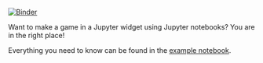 [![Binder](https://mybinder.org/badge_logo.svg)](https://mybinder.org/v2/gh/quantumjim/jupyter-engine/master?filepath=Example.ipynb)

Want to make a game in a Jupyter widget using Jupyter notebooks? You are in the right place!

Everything you need to know can be found in the [example notebook](Example.ipynb).